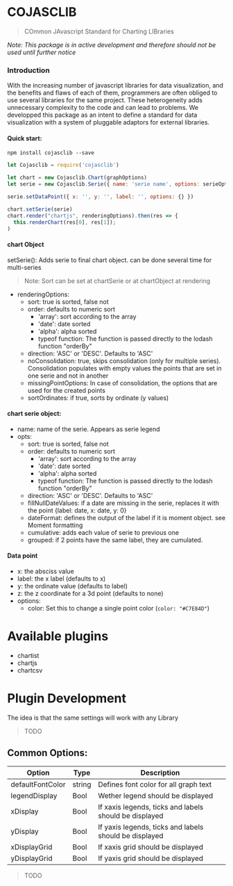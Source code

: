 # COJASCLIB

> COmmon JAvascript Standard for Charting LIBraries

_Note: This package is in active development and therefore should not be used until further notice_

### Introduction

With the increasing number of javascript libraries for data visualization, and the benefits and flaws of each of them, programmers are often obliged to use several libraries for the same project. These heterogeneity adds unnecessary complexity to the code and can lead to problems.
We developped this package as an intent to define a standard for data visualization with a system of pluggable adaptors for external libraries.

#### Quick start:

`npm install cojasclib --save`

```javascript
let Cojasclib = require('cojasclib')

let chart = new Cojasclib.Chart(graphOptions)
let serie = new Cojasclib.Serie({ name: 'serie name', options: serieOptions)

serie.setDataPoint({ x: '', y: '', label: '', options: {} })

chart.setSerie(serie)
chart.render("chartjs", renderingOptions).then(res => {
  this.renderChart(res[0], res[1]);
)

```

#### chart Object

setSerie(): Adds serie to final chart object. can be done several time for multi-series

> Note: Sort can be set at chartSerie or at chartObject at rendering

- renderingOptions:
  - sort: true is sorted, false not
  - order: defaults to numeric sort
    - 'array': sort according to the array
    - 'date': date sorted
    - 'alpha': alpha sorted
    - typeof function: The function is passed directly to the lodash function "orderBy"
  - direction: 'ASC' or 'DESC'. Defaults to 'ASC'
  - noConsolidation: true, skips consolidation (only for multiple series). Consolidation populates with empty values the points that are set in one serie and not in another
  - missingPointOptions: In case of consolidation, the options that are used for the created points
  - sortOrdinates: if true, sorts by ordinate (y values)

#### chart serie object:

- name: name of the serie. Appears as serie legend
- opts:
  - sort: true is sorted, false not
  - order: defaults to numeric sort
    - 'array': sort according to the array
    - 'date': date sorted
    - 'alpha': alpha sorted
    - typeof function: The function is passed directly to the lodash function "orderBy"
  - direction: 'ASC' or 'DESC'. Defaults to 'ASC'
  - fillNullDateValues: if a date are missing in the serie, replaces it with the point {label: date, x: date, y: 0}
  - dateFormat: defines the output of the label if it is moment object. see Moment formatting
  - cumulative: adds each value of serie to previous one
  - grouped: if 2 points have the same label, they are cumulated.

#### Data point

- x: the absciss value
- label: the x label (defaults to x)
- y: the ordinate value (defaults to label)
- z: the z coordinate for a 3d point (defaults to none)
- options:
  - color: Set this to change a single point color (`color: "#C7E84D"`)

# Available plugins

- chartist
- chartjs
- chartcsv

# Plugin Development

The idea is that the same settings will work with any Library

> TODO

## Common Options:

| Option           | Type   | Description                                            |
| ---------------- | ------ | ------------------------------------------------------ |
| defaultFontColor | string | Defines font color for all graph text                  |
| legendDisplay    | Bool   | Wether legend should be displayed                      |
| xDisplay         | Bool   | If xaxis legends, ticks and labels should be displayed |
| yDisplay         | Bool   | If yaxis legends, ticks and labels should be displayed |
| xDisplayGrid     | Bool   | If xaxis grid should be displayed                      |
| yDisplayGrid     | Bool   | If yaxis grid should be displayed                      |

> TODO
